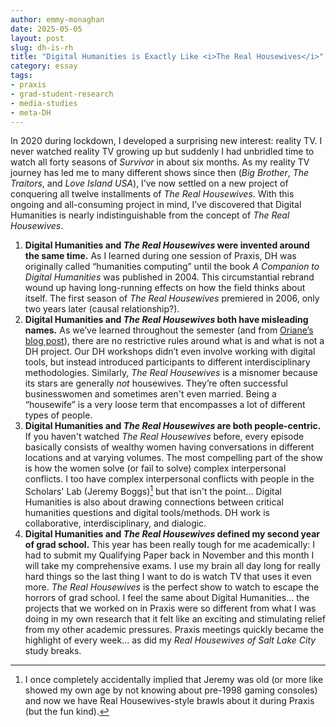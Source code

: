 ```yaml
---
author: emmy-monaghan
date: 2025-05-05
layout: post
slug: dh-is-rh
title: "Digital Humanities is Exactly Like <i>The Real Housewives</i>"
category: essay
tags:
- praxis
- grad-student-research
- media-studies
- meta-DH
---
```


In 2020 during lockdown, I developed a surprising new interest: reality TV. I never watched reality TV growing up but suddenly I had unbridled time to watch all forty seasons of *Survivor* in about six months. As my reality TV journey has led me to many different shows since then (*Big Brother*, *The Traitors*, and *Love Island USA*), I’ve now settled on a new project of conquering all twelve installments of *The Real Housewives*. With this ongoing and all-consuming project in mind, I’ve discovered that Digital Humanities is nearly indistinguishable from the concept of *The Real Housewives*. 

1. **Digital Humanities and *The Real Housewives* were invented around the same time.** As I learned during one session of Praxis, DH was originally called “humanities computing” until the book *A Companion to Digital Humanities* was published in 2004. This circumstantial rebrand wound up having long-running effects on how the field thinks about itself. The first season of *The Real Housewives* premiered in 2006, only two years later (causal relationship?).
2. **Digital Humanities and *The Real Housewives* both have misleading names.** As we’ve learned throughout the semester (and from [Oriane’s blog post](https://scholarslab.lib.virginia.edu/blog/dh-enough/)), there are no restrictive rules around what is and what is not a DH project. Our DH workshops didn’t even involve working with digital tools, but instead introduced participants to different interdisciplinary methodologies. Similarly, *The Real Housewives* is a misnomer because its stars are generally *not* housewives. They’re often successful businesswomen and sometimes aren't even married. Being a “housewife” is a very loose term that encompasses a lot of different types of people. 
3. **Digital Humanities and *The Real Housewives* are both people-centric.** If you haven't watched *The Real Housewives* before, every episode basically consists of wealthy women having conversations in different locations and at varying volumes. The most compelling part of the show is how the women solve (or fail to solve) complex interpersonal conflicts. I too have complex interpersonal conflicts with people in the Scholars' Lab (Jeremy Boggs)[^1] but that isn't the point… Digital Humanities is also about drawing connections between critical humanities questions and digital tools/methods. DH work is collaborative, interdisciplinary, and dialogic.
4. **Digital Humanities and *The Real Housewives* defined my second year of grad school.** This year has been really tough for me academically: I had to submit my Qualifying Paper back in November and this month I will take my comprehensive exams. I use my brain all day long for really hard things so the last thing I want to do is watch TV that uses it even more. *The Real Housewives* is the perfect show to watch to escape the horrors of grad school. I feel the same about Digital Humanities… the projects that we worked on in Praxis were so different from what I was doing in my own research that it felt like an exciting and stimulating relief from my other academic pressures. Praxis meetings quickly became the highlight of every week… as did my *Real Housewives of Salt Lake City* study breaks.

[^1]: I once completely accidentally implied that Jeremy was old (or more like showed my own age by not knowing about pre-1998 gaming consoles) and now we have Real Housewives-style brawls about it during Praxis (but the fun kind).

